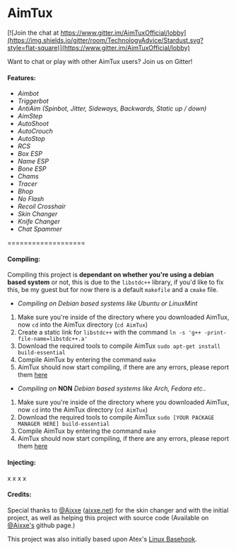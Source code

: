 AimTux
===================

[![Join the chat at https://www.gitter.im/AimTuxOfficial/lobby](https://img.shields.io/gitter/room/TechnologyAdvice/Stardust.svg?style=flat-square)](https://www.gitter.im/AimTuxOfficial/lobby)

Want to chat or play with other AimTux users? Join us on Gitter!

#### Features:

* *Aimbot*
* *Triggerbot*
* *AntiAim (Spinbot, Jitter, Sideways, Backwards, Static up / down)*
* *AimStep*
* *AutoShoot*
* *AutoCrouch*
* *AutoStop*
* *RCS*
* *Box ESP*
* *Name ESP*
* *Bone ESP*
* *Chams*
* *Tracer*
* *Bhop*
* *No Flash*
* *Recoil Crosshair*
* *Skin Changer*
* *Knife Changer*
* *Chat Spammer*

===================

#### Compiling:
Compiling this project is **dependant on whether you're using a debian based system** or not, this is due to the `libstdc++` library, if you'd like to fix this, be my guest but for now there is a default `makefile` and a `cmake` file.

* *Compiling on Debian based systems like Ubuntu or LinuxMint*
 1. Make sure you're inside of the directory where you downloaded AimTux, now `cd` into the AimTux directory (`cd AimTux`)
 2. Create a static link for `libstdc++` with the command `ln -s 'g++ -print-file-name=libstdc++.a'`
 3. Download the required tools to compile AimTux `sudo apt-get install build-essential`
 4. Compile AimTux by entering the command `make`
 5. AimTux should now start compiling, if there are any errors, please report them [here](https://github.com/McSwaggens/AimTux/issues/)

* *Compiling on* **NON** *Debian based systems like Arch, Fedora etc..*
 1. Make sure you're inside of the directory where you downloaded AimTux, now `cd` into the AimTux directory (`cd AimTux`)
 2. Download the required tools to compile AimTux `sudo [YOUR PACKAGE MANAGER HERE] build-essential`
 3. Compile AimTux by entering the command `make`
 4. AimTux should now start compiling, if there are any errors, please report them [here](https://github.com/McSwaggens/AimTux/issues/)


#### Injecting:

x
x
x
x



#### Credits:
Special thanks to [@Aixxe](http://www.github.com/aixxe/) ([aixxe.net](http://www.aixxe.net)) for the skin changer and with the initial project, as well as helping this project with source code (Available on [@Aixxe's](http://www.github.com/aixxe/) github page.)

This project was also initially based upon Atex's [Linux Basehook](http://unknowncheats.me/forum/counterstrike-global-offensive/181878-linux-basehook.html).
